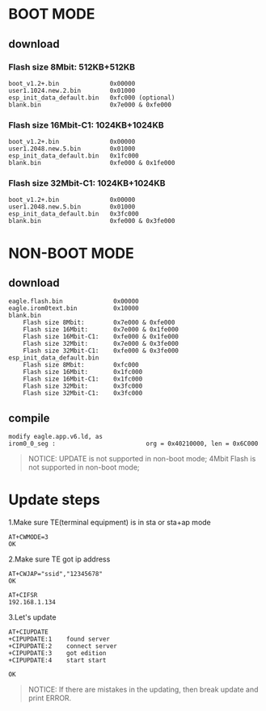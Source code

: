 # BOOT MODE
## download

### Flash size 8Mbit: 512KB+512KB
    boot_v1.2+.bin              0x00000
    user1.1024.new.2.bin        0x01000
    esp_init_data_default.bin   0xfc000 (optional)
    blank.bin                   0x7e000 & 0xfe000


### Flash size 16Mbit-C1: 1024KB+1024KB
    boot_v1.2+.bin              0x00000
    user1.2048.new.5.bin        0x01000
    esp_init_data_default.bin   0x1fc000
    blank.bin                   0xfe000 & 0x1fe000


### Flash size 32Mbit-C1: 1024KB+1024KB
    boot_v1.2+.bin              0x00000
    user1.2048.new.5.bin        0x01000
    esp_init_data_default.bin   0x3fc000
    blank.bin                   0xfe000 & 0x3fe000

# NON-BOOT MODE
## download
    eagle.flash.bin              0x00000
    eagle.irom0text.bin          0x10000
    blank.bin
        Flash size 8Mbit:        0x7e000 & 0xfe000
        Flash size 16Mbit:       0x7e000 & 0x1fe000
        Flash size 16Mbit-C1:    0xfe000 & 0x1fe000
        Flash size 32Mbit:       0x7e000 & 0x3fe000
        Flash size 32Mbit-C1:    0xfe000 & 0x3fe000
    esp_init_data_default.bin    
        Flash size 8Mbit:        0xfc000
        Flash size 16Mbit:       0x1fc000
        Flash size 16Mbit-C1:    0x1fc000
        Flash size 32Mbit:       0x3fc000
        Flash size 32Mbit-C1:    0x3fc000
 
## compile
    modify eagle.app.v6.ld, as
    irom0_0_seg :                         org = 0x40210000, len = 0x6C000
    

> NOTICE: UPDATE is not supported in non-boot mode; 4Mbit Flash is not supported in non-boot mode;

# Update steps
1.Make sure TE(terminal equipment) is in sta or sta+ap mode

    AT+CWMODE=3
    OK

2.Make sure TE got ip address

    AT+CWJAP="ssid","12345678"
    OK
    
    AT+CIFSR
    192.168.1.134

3.Let's update

    AT+CIUPDATE
    +CIPUPDATE:1    found server
    +CIPUPDATE:2    connect server
    +CIPUPDATE:3    got edition
    +CIPUPDATE:4    start start
    
    OK

> NOTICE: If there are mistakes in the updating, then break update and print ERROR.
